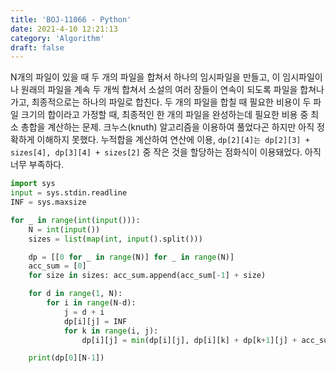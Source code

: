 ```yaml
---
title: 'BOJ-11066 - Python'
date: 2021-4-10 12:21:13
category: 'Algorithm'
draft: false
---
```

N개의 파일이 있을 때 두 개의 파일을 합쳐서 하나의 임시파일을 만들고, 이 임시파일이나 원래의 파일을 계속 두 개씩 합쳐서 소설의 여러 장들이 연속이 되도록 파일을 합쳐나가고, 최종적으로는 하나의 파일로 합친다. 두 개의 파일을 합칠 때 필요한 비용이 두 파일 크기의 합이라고 가정할 때, 최종적인 한 개의 파일을 완성하는데 필요한 비용 중 최소 총합을 계산하는 문제. 크누스(knuth) 알고리즘을 이용하여 풀었다곤 하지만 아직 정확하게 이해하지 못했다. 누적합을 계산하여 연산에 이용, `dp[2][4]는 dp[2][3] + sizes[4], dp[3][4] + sizes[2]` 중 작은 것을 할당하는 점화식이 이용돼었다. 아직 너무 부족하다.
```python
import sys
input = sys.stdin.readline
INF = sys.maxsize

for _ in range(int(input())):
    N = int(input())
    sizes = list(map(int, input().split()))

    dp = [[0 for _ in range(N)] for _ in range(N)]
    acc_sum = [0]
    for size in sizes: acc_sum.append(acc_sum[-1] + size)

    for d in range(1, N):
        for i in range(N-d):
            j = d + i
            dp[i][j] = INF
            for k in range(i, j):
                dp[i][j] = min(dp[i][j], dp[i][k] + dp[k+1][j] + acc_sum[j+1] - acc_sum[i])

    print(dp[0][N-1])

```